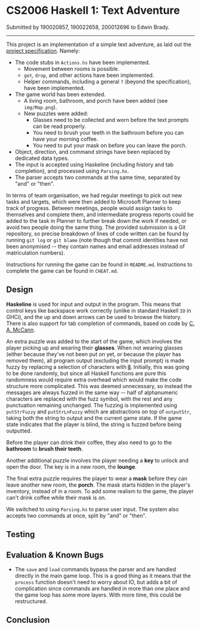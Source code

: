 # CS2006 Haskell 1: Text Adventure
Submitted by 190020857, 190022658, 200012696 to Edwin Brady.

---

This project is an implementation of a simple text adventure, as laid out the [project specification](https://studres.cs.st-andrews.ac.uk/2020_2021/CS2006/Practicals/H1/H1.html). Namely:
* The code stubs in `Actions.hs` have been implemented.
  * Movement between rooms is possible.
  * `get`, `drop`, and other actions have been implemented.
  * Helper commands, including a general `?` (beyond the specification), have been implemented.
* The game world has been extended.
  * A living room, bathroom, and porch have been added (see `img/Map.png`).
  * New puzzles were added:
    * Glasses need to be collected and worn before the text prompts can be read properly.
    * You need to brush your teeth in the bathroom before you can have your morning coffee.
    * You need to put your mask on before you can leave the porch.
* Object, direction, and command strings have been replaced by dedicated data types.
* The input is accepted using Haskeline (including history and tab completion), and processed using `Parsing.hs`.
* The parser accepts two commands at the same time, separated by "and" or "then".

In terms of team organisation, we had regular meetings to pick out new tasks and targets, which were then added to Microsoft Planner to keep track of progress. Between meetings, people would assign tasks to themselves and complete them, and intermediate progress reports could be added to the task in Planner to further break down the work if needed, or avoid two people doing the same thing. The provided submission is a Git repository, so precise breakdown of lines of code written can be found by running `git log` or `git blame` (note though that commit identities have not been anonymised -- they contain names and email addresses instead of matriculation numbers).

Instructions for running the game can be found in `README.md`. Instructions to complete the game can be found in `CHEAT.md`.

## Design

**Haskeline** is used for input and output in the program. This means that control keys like backspace work correctly (unlike in standard Haskell `IO` in GHCi), and the up and down arrows can be used to browse the history. There is also support for tab completion of commands, based on code by [C. A. McCann](https://stackoverflow.com/a/6165913/10664143).

An extra puzzle was added to the start of the game, which involves the player picking up and wearing their **glasses**. When not wearing glasses (either because they've not been put on yet, or because the player has removed them), all program output (excluding the input prompt) is made fuzzy by replacing a selection of characters with `▒`. Initially, this was going to be done randomly, but since all Haskell functions are pure this randomness would require extra overhead which would make the code structure more complicated. This was deemed unnecessary, so instead the messages are always fuzzed in the same way -- half of alphanumeric characters are replaced with the fuzz symbol, with the rest and any punctuation remaining unchanged. The fuzzing is implemented using `putStrFuzzy` and `putStrLnFuzzy` which are abstractions on top of `outputStr`, taking both the string to output and the current game state. If the game state indicates that the player is blind, the string is fuzzed before being outputted.

Before the player can drink their coffee, they also need to go to the **bathroom** to **brush their teeth**.

Another additional puzzle involves the player needing a **key** to unlock and open the door. The key is in a new room, the **lounge**.

The final extra puzzle requires the player to wear a **mask** before they can leave another new room, the **porch**. The mask starts hidden in the player's inventory, instead of in a room. To add some realism to the game, the player can't drink coffee while their mask is on.

We switched to using `Parsing.hs` to parse user input. The system also accepts two commands at once, split by "and" or "then".

## Testing



## Evaluation & Known Bugs
* The `save` and `load` commands bypass the parser and are handled directly in the main game loop. This is a good thing as it means that the `process` function doesn't need to worry about IO, but adds a bit of complication since commands are handled in more than one place and the game loop has some more layers. With more time, this could be restructured.


## Conclusion

